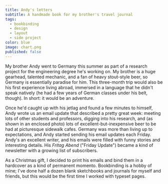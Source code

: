 ```yaml
---
title: Andy's letters
subtitle: A handmade book for my brother's travel journal
tags: 
  - bookbinding
  - design
  - layout
  - side project
color: blue
image: chart.png
published: false
---
```


My brother Andy went to Germany this summer as part of a research project for the engineering degree he's working on. My brother is a huge gearhead, talented mechanic, and a fan of heavy stout-style beer, so Germany is essentially paradise for him. This three-month trip would also be his first experience living abroad, immersed in a language that he didn't speak natively (he had a few years of German classes under his belt, though). In short: it would be an adventure.

Once he'd caught up with his jetlag and found a few minutes to himself, Andy wrote us an email update that described a pretty great week: meeting lots of other students and professors, digging into his research, and (as shown in an enclosed photo) lots of excellent-but-inexpensive beer to be had at picturesque sidewalk cafes. Germany was more than living up to expectations, and Andy started sending his email updates each Friday. Andy's an excellent writer, and his emails were filled with funny stories and interesting details. His _Fritag Abend_ ("Friday Update") became a kind of newsletter with a growing list of subscribers. 

As a Christmas gift, I decided to print his emails and bind them in a hardcover as a kind of permanent momento. Bookbinding is a hobby of mine; I've done half a dozen blank sketchbooks and journals for myself and friends, but this would be the first time I worked with typeset pages.
